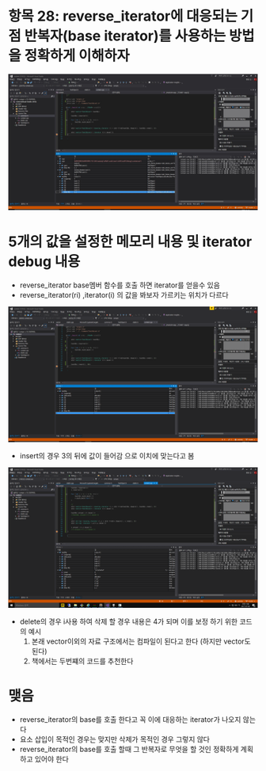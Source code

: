 # 항목 28: reverse_iterator에 대응되는 기점 반복자(base iterator)를 사용하는 방법을 정확하게 이해하자

![alt text](https://github.com/ElementalKiss/AAStudy/blob/master/effstl/book/image/item28_img1.jpg "1")

# 5개의 값을 설정한 메모리 내용 및 iterator debug 내용 

- reverse_iterator base멤버 함수를 호출 하면 iterator를 얻을수 있음
- reverse_iterator(ri) ,iterator(i) 의 값을 봐보자 가르키는 위치가 다르다

![alt text](https://github.com/ElementalKiss/AAStudy/blob/master/effstl/book/image/item28_img3.png "3")

- insert의 경우 3의 뒤에 값이 들어감 으로 이치에 맞는다고 봄

![alt text](https://github.com/ElementalKiss/AAStudy/blob/master/effstl/book/image/item28_img2.png "2")

- delete의 경우 i사용 하여 삭제 할 경우 내용은 4가 되며 이를 보정 하기 위한 코드의 예시
  1. 본래 vector이외의 자료 구조에서는 컴파일이 된다고 한다 (하지만 vector도 된다)
  2. 책에서는 두번쨰의 코드를 추천한다

# 맺음
- reverse_iterator의 base를 호출 한다고 꼭 이에 대응하는 iterator가 나오지 않는다
- 요소 삽입이 목적인 경우는 맞지만 삭제가 목적인 경우 그렇지 않다
- reverse_iterator의 base를 호출 할때 그 반복자로 무엇을 할 것인 정확하게 계획 하고 있어야 한다



